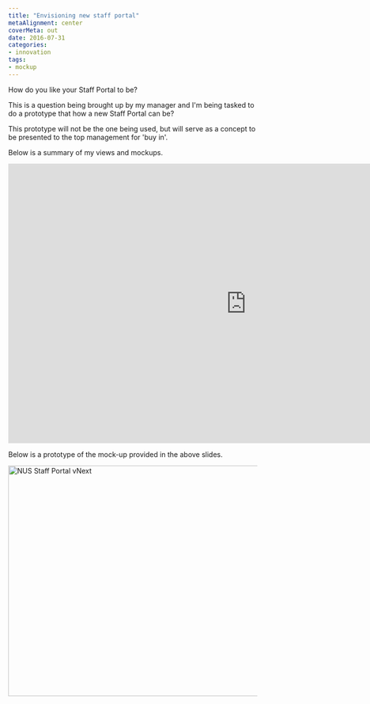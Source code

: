 ```yaml
---
title: "Envisioning new staff portal"
metaAlignment: center
coverMeta: out
date: 2016-07-31
categories:
- innovation
tags:
- mockup
---
```


How do you like your Staff Portal to be?

This is a question being brought up by my manager and I'm being tasked to do a prototype that how a new Staff Portal can be?
<!--more-->

This prototype will not be the one being used, but will serve as a concept to be presented to the top management for 'buy in'.

Below is a summary of my views and mockups.

<iframe src="https://onedrive.live.com/embed?cid=5BC1DF30AFA8BD94&amp;resid=5BC1DF30AFA8BD94%21228402&amp;authkey=AALYPJZlHsYS2WQ&amp;em=2&amp;wdAr=1.7763888888888888" width="961px" height="565px" frameborder="0">This is an embedded <a target="_blank" href="https://office.com">Microsoft Office</a> presentation, powered by <a target="_blank" href="https://office.com/webapps">Office Online</a>.</iframe>

Below is a prototype of the mock-up provided in the above slides.

<img class="alignnone wp-image-8 size-large" src="https://s3-ap-southeast-1.amazonaws.com/phlai/blog/0001+Staff+Portal+vNext.png" alt="NUS Staff Portal vNext" width="660" height="466" />
